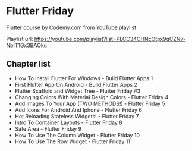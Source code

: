 # Flutter Friday

Flutter course by Codemy.com from YouTube playlist

Playlist url: <https://youtube.com/playlist?list=PLCC34OHNcOtpx9qCZNv-NbIT1Gx3BAOku>

## Chapter list

- How To Install Flutter For Windows - Build Flutter Apps 1
- First Flutter App On Android - Build Flutter Apps 2
- Flutter Scaffold and Widget Tree - Flutter Friday #3
- Changing Colors With Material Design Colors - Flutter Friday 4
- Add Images To Your App (TWO METHODS!) - Flutter Friday 5
- Add Icons For Android And Iphone - Flutter Friday 6
- Hot Reloading Stateless Widgets! - Flutter Friday 7
- Intro To Container Layouts - Flutter Friday 8
- Safe Area - Flutter Friday 9
- How To Use The Column Widget - Flutter Friday 10
- How To Use The Row Widget - Flutter Friday 11
